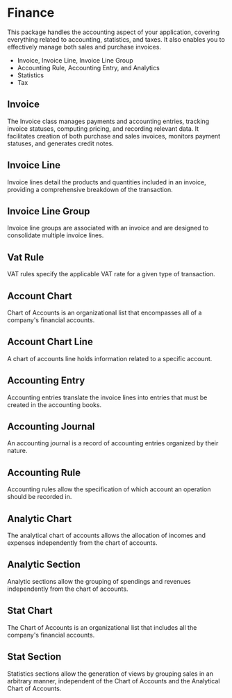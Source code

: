 # Finance
This package handles the accounting aspect of your application, covering everything related to accounting, statistics, and taxes. It also enables you to effectively manage both sales and purchase invoices.

* Invoice, Invoice Line, Invoice Line Group
* Accounting Rule, Accounting Entry, and Analytics
* Statistics
* Tax

## Invoice
The Invoice class manages payments and accounting entries, tracking invoice statuses, computing pricing, and recording relevant data. 
It facilitates creation of both purchase and sales invoices, monitors payment statuses, and generates credit notes.

## Invoice Line
Invoice lines detail the products and quantities included in an invoice, providing a comprehensive breakdown of the transaction.

## Invoice Line Group
Invoice line groups are associated with an invoice and are designed to consolidate multiple invoice lines.

## Vat Rule
VAT rules specify the applicable VAT rate for a given type of transaction.

## Account Chart
Chart of Accounts is an organizational list that encompasses all of a company's financial accounts.

## Account Chart Line
A chart of accounts line holds information related to a specific account.

## Accounting Entry
Accounting entries translate the invoice lines into entries that must be created in the accounting books.

## Accounting Journal
An accounting journal is a record of accounting entries organized by their nature.

## Accounting Rule
Accounting rules allow the specification of which account an operation should be recorded in.

## Analytic Chart
The analytical chart of accounts allows the allocation of incomes and expenses independently from the chart of accounts.

## Analytic Section
Analytic sections allow the grouping of spendings and revenues independently from the chart of accounts.

## Stat Chart
The Chart of Accounts is an organizational list that includes all the company's financial accounts.

## Stat Section
Statistics sections allow the generation of views by grouping sales in an arbitrary manner, independent of the Chart of Accounts and the Analytical Chart of Accounts.
